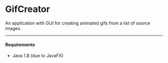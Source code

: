 GifCreator
==========

An application with GUI for creating animated gifs from a list of source images.


___

#### Requirements
  * Java 1.8 (due to JavaFX)

